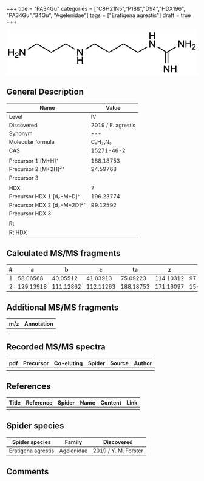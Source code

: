 +++
title = "PA34Gu"
categories = ["C8H21N5","P188","D94","HDX196",
"PA34Gu","34Gu",
"Agelenidae"]
tags = ["Eratigena agrestis"]
draft = true
+++

![](/img/PA34Gu.png)

## General Description

| Name                        | Value              |
|-----------------------------|--------------------|
| Level                       | IV                 |
| Discovered                  | 2019 / E. agrestis |
| Synonym                     | ---                |
| Molecular formula           | C₈H₂₁N₅            |
| CAS                         | 15271-46-2         |
|                             |                    |
| Precursor 1 [M+H]⁺          | 188.18753          |
| Precursor 2 [M+2H]²⁺        | 94.59768           |
| Precursor 3                 |                    |
|                             |                    |
| HDX                         | 7                  |
| Precursor HDX 1 [d₇-M+D]⁺   | 196.23774          |
| Precursor HDX 2 [d₇-M+2D]²⁺ | 99.12592           |
| Precursor HDX 3             |                    |
|                             |                    |
| Rt                          |                    |
| Rt HDX                      |                    |

## Calculated MS/MS fragments

| # | a         | b         | c         | ta        | z         | y         | tz        |
|---|-----------|-----------|-----------|-----------|-----------|-----------|-----------|
| 1 | 58.06568  | 40.05512  | 41.03913  | 75.09223  | 114.10312 | 97.07657  | 131.12967 |
| 2 | 129.13918 | 111.12862 | 112.11263 | 188.18753 | 171.16097 | 154.13442 | 188.18752 |

## Additional MS/MS fragments

| m/z | Annotation |
|-----|------------|
|     |            |

## Recorded MS/MS spectra
| pdf | Precursor | Co-eluting | Spider | Source | Author |
|-----|-----------|------------|--------|--------|--------|
|     |           |            |        |        |        |

## References

| Title | Reference | Spider | Name | Content | Link |
|-------|-----------|--------|------|---------|------|
|       |           |        |      |         |      |

## Spider species

| Spider species     | Family     | Discovered           |
|--------------------|------------|----------------------|
| Eratigena agrestis | Agelenidae | 2019 / Y. M. Forster |

## Comments
